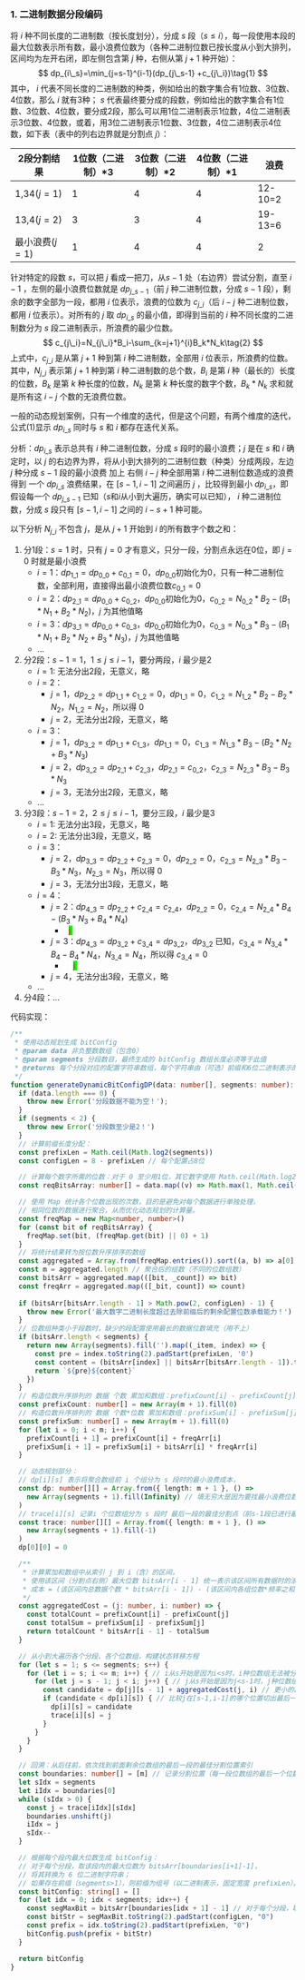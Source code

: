 

### 1. 二进制数据分段编码

将 $i$ 种不同长度的二进制数（按长度划分），分成 $s$ 段（$s\leq i$），每一段使用本段的最大位数表示所有数，最小浪费位数为（各种二进制位数已按长度从小到大排列，区间均为左开右闭，即左侧包含第 $j$ 种，右侧从第 $j+1$ 种开始）：
$$
dp_{i\_s}=\min_{j=s-1}^{i-1}(dp_{j\_s-1} +c_{j\_i})\tag{1}
$$
其中， $i$ 代表不同长度的二进制数的种类，例如给出的数字集合有1位数、3位数、4位数，那么 $i$ 就有3种； $s$ 代表最终要分成的段数，例如给出的数字集合有1位数、3位数、4位数，要分成2段，那么可以用1位二进制表示1位数，4位二进制表示3位数、4位数，或着，用3位二进制表示1位数、3位数，4位二进制表示4位数，如下表（表中的列右边界就是分割点 $j$）：

| 2段分割结果     | 1位数（二进制）*3 | 3位数（二进制）*2 | 4位数（二进制）*1 | 浪费    |
| --------------- | ----------------- | ----------------- | ----------------- | ------- |
| 1,34($j=1$)     | 1                 | 4                 | 4                 | 12-10=2 |
| 13,4($j=2$)     | 3                 | 3                 | 4                 | 19-13=6 |
| 最小浪费($j=1$) | 1                 | 4                 | 4                 | 2       |

针对特定的段数 $s$，可以把 $j$ 看成一把刀，从$s-1$ 处（右边界）尝试分割，直至 $i-1$ ，左侧的最小浪费位数就是 $dp_{j\_s-1}$（前 $j$ 种二进制位数，分成 $s-1$ 段），剩余的数字全部为一段，都用 $i$ 位表示，浪费的位数为 $c_{j\_i}$（后 $i-j$ 种二进制位数，都用 $i$ 位表示）。对所有的 $j$ 取 $dp_{i\_s}$ 的最小值，即得到当前的 $i$ 种不同长度的二进制数分为 $s$ 段二进制表示，所浪费的最少位数。
$$
c_{j\_i}=N_{j\_i}*B_i-\sum_{k=j+1}^{i}B_k*N_k\tag{2}
$$
上式中，$c_{j\_i}$ 是从第 $j+1$ 种到第 $i$ 种二进制数，全部用 $i$ 位表示，所浪费的位数。其中，$N_{j\_i}$ 表示第 $j+1$ 种到第 $i$ 种二进制数的总个数，$B_i$ 是第 $i$ 种（最长的）长度的位数，$B_k$ 是第 $k$ 种长度的位数，$N_k$ 是第 $k$ 种长度的数字个数，$B_k*N_k$ 求和就是所有这 $i-j$ 个数的无浪费位数。

一般的动态规划案例，只有一个维度的迭代，但是这个问题，有两个维度的迭代，公式(1)显示 $dp_{i\_s}$ 同时与 $s$ 和 $i$ 都存在迭代关系。

分析：$dp_{i\_s}$ 表示总共有 $i$ 种二进制位数，分成 $s$ 段时的最小浪费；$j$ 是在 $s$ 和 $i$ 确定时，以 $j$ 的右边界为界，将从小到大排列的二进制位数（种类）分成两段，左边 $j$ 种分成 $s-1$ 段的最小浪费 加上 右侧 $i-j$ 种全部用第 $i$ 种二进制位数造成的浪费 得到 一个 $dp_{i\_s}$ 浪费结果，在 $[s-1,i-1]$ 之间遍历 $j$ ，比较得到最小 $dp_{i\_s}$，即假设每一个 $dp_{j\_s-1}$ 已知（$s$和$i$从小到大遍历，确实可以已知）， $i$ 种二进制位数，分成 $s$ 段只有 $[s-1,i-1]$ 之间的 $i-s+1$ 种可能。

以下分析 $N_{j\_i}$ 不包含 $j$，是从 $j+1$ 开始到 $i$ 的所有数字个数之和：

1. 分1段：$s=1$ 时，只有 $j=0$ 才有意义，只分一段，分割点永远在0位，即 $j=0$ 时就是最小浪费
   * $i=1$：$dp_{1\_1}=dp_{0\_0}+c_{0\_1}=0$，$dp_{0\_0}$初始化为0，只有一种二进制位数，全部利用，直接得出最小浪费位数$c_{0\_1}=0$
   * $i=2$：$dp_{2\_1}=dp_{0\_0}+c_{0\_2}$，$dp_{0\_0}$初始化为0，$c_{0\_2}=N_{0\_2}*B_2-(B_1*N_1 + B_2*N_2)$，$j$ 为其他值略
   * $i=3$：$dp_{3\_1}=dp_{0\_0}+c_{0\_3}$，$dp_{0\_0}$初始化为0，$c_{0\_3}=N_{0\_3}*B_3-(B_1*N_1 + B_2*N_2 + B_3*N_3)$，$j$ 为其他值略
   * ...
2. 分2段：$s-1=1$，$1\leq j \leq i-1$，要分两段，$i$ 最少是2
   * $i=1$: 无法分出2段，无意义，略
   * $i=2$：
     * $j=1$，$dp_{2\_2}=dp_{1\_1}+c_{1\_2}=0$，$dp_{1\_1}=0$，$c_{1\_2}=N_{1\_2}*B_2-B_2*N_2$，$N_{1\_2}=N_2$，所以得 0
     * $j=2$，无法分出2段，无意义，略
   * $i=3$：
     * $j=1$，$dp_{3\_2}=dp_{1\_1}+c_{1\_3}$，$dp_{1\_1}=0$，$c_{1\_3}=N_{1\_3}*B_3-(B_2*N_2 + B_3*N_3)$
     * $j=2$，$dp_{3\_2}=dp_{2\_1}+c_{2\_3}$，$dp_{2\_1}=c_{0\_2}$，$c_{2\_3}=N_{2\_3}*B_3-B_3*N_3$
     * $j=3$，无法分出2段，无意义，略
   * ...
3. 分3段：$s-1=2$，$2\leq j \leq i-1$，要分三段，$i$ 最少是3
   * $i=1$: 无法分出3段，无意义，略
   * $i=2$: 无法分出3段，无意义，略
   * $i=3$：
     * $j=2$，$dp_{3\_3}=dp_{2\_2}+c_{2\_3}=0$，$dp_{2\_2}=0$，$c_{2\_3}=N_{2\_3}*B_3-B_3*N_3$，$N_{2\_3}=N_3$，所以得 0
     * $j=3$，无法分出3段，无意义，略
   * $i=4$：
     * $j=2$：$dp_{4\_3}=dp_{2\_2}+c_{2\_4}=c_{2\_4}$，$dp_{2\_2}=0$，$c_{2\_4}=N_{2\_4}*B_4-(B_3*N_3+B_4*N_4)$
       * <span style="background-color: #fff"> </span><span style="background-color: #fff"> </span>    <span style="background-color: #fff"> </span> <span style="background-color: #fff"> </span>  <span style="background-color: #00FF00;color: #FF0000"> j </span>  <span style="background-color: #fff"> </span> <span style="background-color: #fff"> </span> <span style="background-color: #fff"> </span>    <span style="background-color: #fff"> </span> <span style="background-color: #fff"> </span> <span style="background-color: #fff"> </span> <span style="background-color: #fff"> </span>
     * $j=3$：$dp_{4\_3}=dp_{3\_2}+c_{3\_4}=dp_{3\_2}$，$dp_{3\_2}$ 已知，$c_{3\_4}=N_{3\_4}*B_4-B_4*N_4$，$N_{3\_4}=N_4$，所以得 $c_{3\_4}=0$
       * <span style="background-color: #fff"> </span><span style="background-color: #fff"> </span>    <span style="background-color: #fff"> </span> <span style="background-color: #fff"> </span>    <span style="background-color: #fff"> </span> <span style="background-color: #fff"> </span> <span style="background-color: #fff"> </span>  <span style="background-color: #00FF00;color: #FF0000"> j </span>  <span style="background-color: #fff"> </span> <span style="background-color: #fff"> </span> <span style="background-color: #fff"> </span> <span style="background-color: #fff"> </span>
     * $j=4$，无法分出3段，无意义，略
   * ...
4. 分4段：...

代码实现：

```ts
/**
 * 使用动态规划生成 bitConfig
 * @param data 非负整数数组（包含0）
 * @param segments 分段数目，最终生成的 bitConfig 数组长度必须等于此值
 * @returns 每个分段对应的配置字符串数组，每个字符串由（可选）前缀和6位二进制表示的组位数组成
 */
function generateDynamicBitConfigDP(data: number[], segments: number): string[] {
  if (data.length === 0) {
    throw new Error('分段数据不能为空！');
  }
  if (segments < 2) {
    throw new Error('分段数至少是2！')
  }
  // 计算前缀长度分配：
  const prefixLen = Math.ceil(Math.log2(segments))
  const configLen = 8 - prefixLen // 每个配置占8位

  // 计算每个数字所需的位数：对于 0 至少用1位，其它数字使用 Math.ceil(Math.log2(v+1))
  const reqBitsArray: number[] = data.map((v) => Math.max(1, Math.ceil(Math.log2(v + 1))))

  // 使用 Map 统计各个位数出现的次数，目的是避免对每个数据进行单独处理，
  // 相同位数的数据进行聚合，从而优化动态规划的计算量。
  const freqMap = new Map<number, number>()
  for (const bit of reqBitsArray) {
    freqMap.set(bit, (freqMap.get(bit) || 0) + 1)
  }
  // 将统计结果转为按位数升序排序的数组
  const aggregated = Array.from(freqMap.entries()).sort((a, b) => a[0] - b[0])
  const m = aggregated.length // 聚合后的组数（不同的位数组数）
  const bitsArr = aggregated.map(([bit, _count]) => bit)
  const freqArr = aggregated.map(([_bit, count]) => count)
  
  if (bitsArr[bitsArr.length - 1] > Math.pow(2, configLen) - 1) {
    throw new Error('最大数字二进制长度超过去除前缀后的剩余配置位数承载能力！')
  }
  // 位数组种类小于段数时，缺少的段配置使用最长的数据位数填充（用不上）
  if (bitsArr.length < segments) {
    return new Array(segments).fill('').map((_item, index) => {
      const pre = index.toString(2).padStart(prefixLen, '0')
      const content = (bitsArr[index] || bitsArr[bitsArr.length - 1]).toString(2).padStart(configLen, '0')
      return `${pre}${content}`
    })
  }
  // 构造位数升序排列的 数据 个数 累加和数组：prefixCount[i] - prefixCount[j]，就是第j+1种位数组 到 第i种位数组的数共有多少个，第0个是0是为了方便计算
  const prefixCount: number[] = new Array(m + 1).fill(0)
  // 构造位数升序排列的 数据 个数*位数 累加和数组：prefixSum[i] - prefixSum[j]，就是第j+1种位数组 到 第i种位数组的数共占多少位二进制，第0个是0是为了方便计算
  const prefixSum: number[] = new Array(m + 1).fill(0)
  for (let i = 0; i < m; i++) {
    prefixCount[i + 1] = prefixCount[i] + freqArr[i]
    prefixSum[i + 1] = prefixSum[i] + bitsArr[i] * freqArr[i]
  }

  // 动态规划部分：
  // dp[i][s] 表示将聚合数组前 i 个组分为 s 段时的最小浪费成本，
  const dp: number[][] = Array.from({ length: m + 1 }, () =>
    new Array(segments + 1).fill(Infinity) // 填无穷大是因为要找最小浪费位数
  )
  // trace[i][s] 记录i 个位数组分为 s 段时 最后一段的最佳分割点（前s-1段已进行最佳分割），以便后续回溯分段方案。
  const trace: number[][] = Array.from({ length: m + 1 }, () =>
    new Array(segments + 1).fill(-1)
  )
  dp[0][0] = 0

  /**
   * 计算累加和数组中从索引 j 到 i（含）的区间，
   * 使用该区间（分割点右侧）最大位数 bitsArr[i - 1] 统一表示该区间所有数据时的浪费成本：
   * 成本 = (该区间内总数据个数 * bitsArr[i - 1]) - (该区间内各组位数*频率之和)
   */
  const aggregatedCost = (j: number, i: number) => {
    const totalCount = prefixCount[i] - prefixCount[j]
    const totalSum = prefixSum[i] - prefixSum[j]
    return totalCount * bitsArr[i - 1] - totalSum
  }

  // 从小到大遍历各个分段、各个位数组，构建状态转移方程
  for (let s = 1; s <= segments; s++) {
    for (let i = s; i <= m; i++) { // i从s开始是因为i<s时，i种位数组无法被分为s段
      for (let j = s - 1; j < i; j++) { // j从s开始是因为j<s-1时，j种位数组无法被分为s-1段
        const candidate = dp[j][s - 1] + aggregatedCost(j, i) // 更小的段数(s-1)的各个位数组([s-1,i-1])的最小浪费dp[j][s - 1]是已知的(上一轮s已计算)
        if (candidate < dp[i][s]) { // 比较j在[s-1,i-1]的哪个位置切出最后一段，浪费的位数最少
          dp[i][s] = candidate
          trace[i][s] = j
        }
      }
    }
  }

  // 回溯：从后往前，依次找到前面剩余位数组的最后一段的最佳分割位置索引
  const boundaries: number[] = [m] // 记录分割位置（每一段位数组的最后一个位数组的索引，这一段全部使用这个位数表示），最后一段的位数组一定是最长位数的索引m
  let sIdx = segments
  let iIdx = boundaries[0]
  while (sIdx > 0) {
    const j = trace[iIdx][sIdx]
    boundaries.unshift(j)
    iIdx = j
    sIdx--
  }

  // 根据每个段内最大位数生成 bitConfig：
  // 对于每个分段，取该段内的最大位数为 bitsArr[boundaries[i+1]-1]，
  // 将其转换为 6 位二进制字符串；
  // 如果存在前缀（segments>1），则前缀为组号（以二进制表示，固定宽度 prefixLen）。
  const bitConfig: string[] = []
  for (let idx = 0; idx < segments; idx++) {
    const segMaxBit = bitsArr[boundaries[idx + 1] - 1] // 对于每个分段，取该段内的最大位数，idx加一是因为boundaries长度比segments大1，后segments个才有效；取出分割位置索引后再减一是因为trace长度比位数组种类多1
    const bitStr = segMaxBit.toString(2).padStart(configLen, "0")
    const prefix = idx.toString(2).padStart(prefixLen, "0")
    bitConfig.push(prefix + bitStr)
  }

  return bitConfig
}
```



